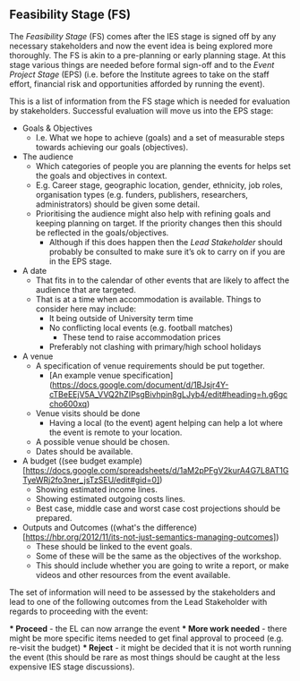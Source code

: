 ## Feasibility Stage (FS)
The _Feasibility Stage_ (FS) comes after the IES stage is signed off by any necessary stakeholders and now the event idea is being explored more thoroughly. The FS is akin to a pre-planning or early planning stage. At this stage various things are needed before formal sign-off and to the _Event Project Stage_ (EPS) (i.e. before the Institute agrees to take on the staff effort, financial risk and opportunities afforded by running the event).

This is a list of information from the FS stage which is needed for evaluation by stakeholders. Successful evaluation will move us into the EPS stage:

* Goals & Objectives
  * I.e. What we hope to achieve (goals) and a set of measurable steps towards achieving our goals (objectives).
* The audience
  * Which categories of people you are planning the events for helps set the goals and objectives in context.
  * E.g. Career stage, geographic location, gender, ethnicity, job roles, organisation types (e.g. funders, publishers, researchers, administrators) should be given some detail.
  * Prioritising the audience might also help with refining goals and keeping planning on target. If the priority changes then this should be reflected in the goals/objectives. 
    * Although if this does happen then the _Lead Stakeholder_ should probably be consulted to make sure it’s ok to carry on if you are in the EPS stage.
* A date 
  * That fits in to the calendar of other events that are likely to affect the audience that are targeted.
  * That is at a time when accommodation is available. Things to consider here may include:
    * It being outside of University term time
    * No conflicting local events (e.g. football matches)
      * These tend to raise accommodation prices
    * Preferably not clashing with primary/high school holidays
* A venue
  * A specification of venue requirements should be put together.
     * [An example venue specification] (https://docs.google.com/document/d/1BJsjr4Y-cTBeEEjV5A_VVQ2hZIPsgBivhpin8gLJyb4/edit#heading=h.g6gccho600xq)
  * Venue visits should be done
     * Having a local (to the event) agent helping can help a lot where the event is remote to your location.
  * A possible venue should be chosen.
  * Dates should be available.
* A budget ((see budget example)[https://docs.google.com/spreadsheets/d/1aM2pPFgV2kurA4G7L8AT1GTyeWRj2fo3ner_jsTzSEU/edit#gid=0])
  * Showing estimated income lines.
  * Showing estimated outgoing costs lines.
  * Best case, middle case and worst case cost projections should be prepared.
* Outputs and Outcomes ((what's the difference)[https://hbr.org/2012/11/its-not-just-semantics-managing-outcomes])
  * These should be linked to the event goals.
  * Some of these will be the same as the objectives of the workshop.
  * This should include whether you are going to write a report, or make videos and other resources from the event available.

The set of information will need to be assessed by the stakeholders and lead to one of the following outcomes from the Lead Stakeholder with regards to proceeding with the event:

__* Proceed__ - the EL can now arrange the event
__* More work needed__ - there might be more specific items needed to get final approval to proceed (e.g. re-visit the budget)
__* Reject__ - it might be decided that it is not worth running the event (this should be rare as most things should be caught at the less expensive IES stage discussions).






